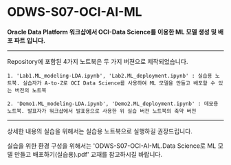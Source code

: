 # ODWS-S07-OCI-AI-ML

**Oracle Data Platform 워크샵에서 OCI-Data Science를 이용한 ML 모델 생성 및 배포 파트 입니다.**

---

Repository에 포함된 4가지 노트북은 두 가지 버젼으로 제작되었습니다. 

    1. 'Lab1.ML_modeling-LDA.ipynb', 'Lab2.ML_deployment.ipynb' : 실습용 노트북. 실습자가 A-to-Z로 OCI Data Science를 사용하여 ML 모델을 만들고 배포할 수 있는 버전의 노트북

    2. 'Demo1.ML_modeling-LDA.ipynb', 'Demo2.ML_deployment.ipynb' : 데모용 노트북. 발표자가 워크샵에서 발표용으로 사용한 위 실습 버전 노트북의 축약 버전

---

상세한 내용의 실습을 위해서는 실습용 노트북으로 실행하길 권장드립니다. 

실습을 위한 환경 구성을 위해서는 'ODWS-S07-OCI-AI-ML.Data Science로 ML 모델 만들고 배포하기(실습용).pdf' 교재를 참고하시길 바랍니다. 
